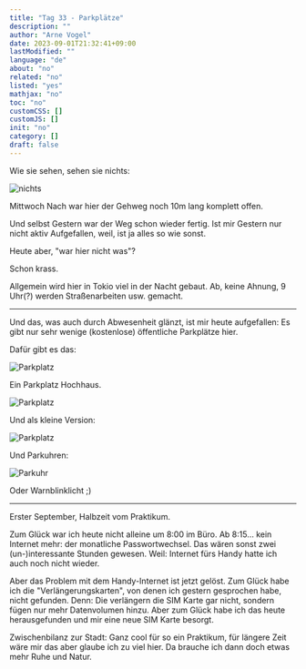 ```yaml
---
title: "Tag 33 - Parkplätze"
description: ""
author: "Arne Vogel"
date: 2023-09-01T21:32:41+09:00
lastModified: ""
language: "de"
about: "no"
related: "no"
listed: "yes"
mathjax: "no"
toc: "no"
customCSS: []
customJS: []
init: "no"
category: []
draft: false
---
```


Wie sie sehen, sehen sie nichts:

![nichts](nichts.jpg)

Mittwoch Nach war hier der Gehweg noch 10m lang komplett offen.

Und selbst Gestern war der Weg schon wieder fertig. 
Ist mir Gestern nur nicht aktiv Aufgefallen, weil, ist ja alles so wie sonst.

Heute aber, "war hier nicht was"?

Schon krass.

Allgemein wird hier in Tokio viel in der Nacht gebaut.
Ab, keine Ahnung, 9 Uhr(?) werden Straßenarbeiten usw. gemacht.

---

Und das, was auch durch Abwesenheit glänzt, ist mir heute aufgefallen:
Es gibt nur sehr wenige (kostenlose) öffentliche Parkplätze hier.

Dafür gibt es das:

![Parkplatz](parkplatz.jpg)

Ein Parkplatz Hochhaus.

![Parkplatz](parkplatz2.jpg)

Und als kleine Version:

![Parkplatz](parkplatz3.jpg)

Und Parkuhren:

![Parkuhr](parkuhr.jpg)

Oder Warnblinklicht ;)

---

Erster September, Halbzeit vom Praktikum.

Zum Glück war ich heute nicht alleine um 8:00 im Büro.
Ab 8:15… kein Internet mehr: der monatliche Passwortwechsel.
Das wären sonst zwei (un-)interessante Stunden gewesen.
Weil: Internet fürs Handy hatte ich auch noch nicht wieder.

Aber das Problem mit dem Handy-Internet ist jetzt gelöst.
Zum Glück habe ich die "Verlängerungskarten", von denen ich gestern gesprochen habe, nicht gefunden.
Denn: Die verlängern die SIM Karte gar nicht, sondern fügen nur mehr Datenvolumen hinzu.
Aber zum Glück habe ich das heute herausgefunden und mir eine neue SIM Karte besorgt.

Zwischenbilanz zur Stadt:
Ganz cool für so ein Praktikum, für längere Zeit wäre mir das aber glaube ich zu viel hier.
Da brauche ich dann doch etwas mehr Ruhe und Natur.
